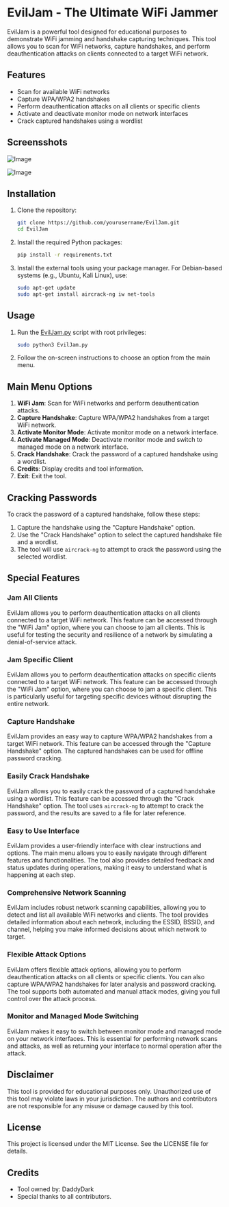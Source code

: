 # EvilJam - The Ultimate WiFi Jammer

EvilJam is a powerful tool designed for educational purposes to demonstrate WiFi jamming and handshake capturing techniques. This tool allows you to scan for WiFi networks, capture handshakes, and perform deauthentication attacks on clients connected to a target WiFi network.

## Features

- Scan for available WiFi networks
- Capture WPA/WPA2 handshakes
- Perform deauthentication attacks on all clients or specific clients
- Activate and deactivate monitor mode on network interfaces
- Crack captured handshakes using a wordlist

## Screensshots

![Image](https://github.com/user-attachments/assets/1817338d-ab8a-4e2a-a286-55f9eddde212)

![Image](https://github.com/user-attachments/assets/63bbefc6-2577-4fd5-9f2d-687dcb18fcbd)

## Installation

1. Clone the repository:

    ```sh
    git clone https://github.com/yourusername/EvilJam.git
    cd EvilJam
    ```

2. Install the required Python packages:

    ```sh
    pip install -r requirements.txt
    ```

3. Install the external tools using your package manager. For Debian-based systems (e.g., Ubuntu, Kali Linux), use:

    ```sh
    sudo apt-get update
    sudo apt-get install aircrack-ng iw net-tools
    ```

## Usage

1. Run the [EvilJam.py](http://_vscodecontentref_/0) script with root privileges:

    ```sh
    sudo python3 EvilJam.py
    ```

2. Follow the on-screen instructions to choose an option from the main menu.

## Main Menu Options

1. **WiFi Jam**: Scan for WiFi networks and perform deauthentication attacks.
2. **Capture Handshake**: Capture WPA/WPA2 handshakes from a target WiFi network.
3. **Activate Monitor Mode**: Activate monitor mode on a network interface.
4. **Activate Managed Mode**: Deactivate monitor mode and switch to managed mode on a network interface.
5. **Crack Handshake**: Crack the password of a captured handshake using a wordlist.
6. **Credits**: Display credits and tool information.
7. **Exit**: Exit the tool.



## Cracking Passwords

To crack the password of a captured handshake, follow these steps:

1. Capture the handshake using the "Capture Handshake" option.
2. Use the "Crack Handshake" option to select the captured handshake file and a wordlist.
3. The tool will use `aircrack-ng` to attempt to crack the password using the selected wordlist.

## Special Features

### Jam All Clients

EvilJam allows you to perform deauthentication attacks on all clients connected to a target WiFi network. This feature can be accessed through the "WiFi Jam" option, where you can choose to jam all clients. This is useful for testing the security and resilience of a network by simulating a denial-of-service attack.

### Jam Specific Client

EvilJam allows you to perform deauthentication attacks on specific clients connected to a target WiFi network. This feature can be accessed through the "WiFi Jam" option, where you can choose to jam a specific client. This is particularly useful for targeting specific devices without disrupting the entire network.

### Capture Handshake

EvilJam provides an easy way to capture WPA/WPA2 handshakes from a target WiFi network. This feature can be accessed through the "Capture Handshake" option. The captured handshakes can be used for offline password cracking.

### Easily Crack Handshake

EvilJam allows you to easily crack the password of a captured handshake using a wordlist. This feature can be accessed through the "Crack Handshake" option. The tool uses `aircrack-ng` to attempt to crack the password, and the results are saved to a file for later reference.

### Easy to Use Interface

EvilJam provides a user-friendly interface with clear instructions and options. The main menu allows you to easily navigate through different features and functionalities. The tool also provides detailed feedback and status updates during operations, making it easy to understand what is happening at each step.

### Comprehensive Network Scanning

EvilJam includes robust network scanning capabilities, allowing you to detect and list all available WiFi networks and clients. The tool provides detailed information about each network, including the ESSID, BSSID, and channel, helping you make informed decisions about which network to target.

### Flexible Attack Options

EvilJam offers flexible attack options, allowing you to perform deauthentication attacks on all clients or specific clients. You can also capture WPA/WPA2 handshakes for later analysis and password cracking. The tool supports both automated and manual attack modes, giving you full control over the attack process.

### Monitor and Managed Mode Switching

EvilJam makes it easy to switch between monitor mode and managed mode on your network interfaces. This is essential for performing network scans and attacks, as well as returning your interface to normal operation after the attack.

## Disclaimer

This tool is provided for educational purposes only. Unauthorized use of this tool may violate laws in your jurisdiction. The authors and contributors are not responsible for any misuse or damage caused by this tool.

## License

This project is licensed under the MIT License. See the LICENSE file for details.

## Credits

- Tool owned by: DaddyDark
- Special thanks to all contributors.
